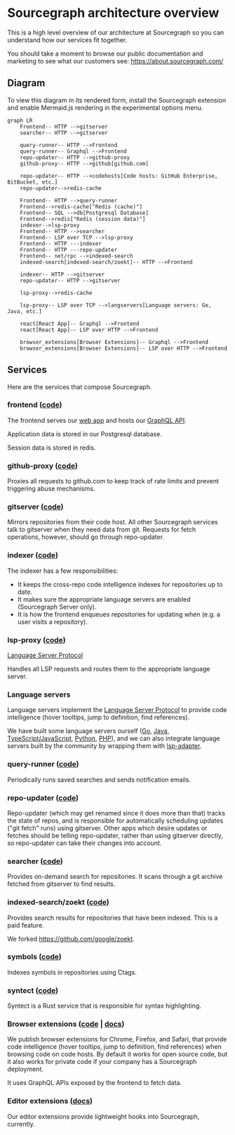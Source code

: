 # Sourcegraph architecture overview

This is a high level overview of our architecture at Sourcegraph so you can understand how our services fit together.

You should take a moment to browse our public documentation and marketing to see what our customers see:
https://about.sourcegraph.com/

## Diagram

To view this diagram in its rendered form, install the Sourcegraph extension and enable Mermaid.js rendering in the experimental options menu.

```mermaid
graph LR
    Frontend-- HTTP -->gitserver
    searcher-- HTTP -->gitserver

    query-runner-- HTTP -->Frontend
    query-runner-- Graphql -->Frontend
    repo-updater-- HTTP -->github-proxy
    github-proxy-- HTTP -->github[github.com]

    repo-updater-- HTTP -->codehosts[Code hosts: GitHub Enterprise, BitBucket, etc.]
    repo-updater-->redis-cache

    Frontend-- HTTP -->query-runner
    Frontend-->redis-cache["Redis (cache)"]
    Frontend-- SQL -->db[Postgresql Database]
    Frontend-->redis["Redis (session data)"]
    indexer-->lsp-proxy
    Frontend-- HTTP -->searcher
    Frontend-- LSP over TCP -->lsp-proxy
    Frontend-- HTTP ---indexer
    Frontend-- HTTP ---repo-updater
    Frontend-- net/rpc -->indexed-search
    indexed-search[indexed-search/zoekt]-- HTTP -->Frontend

    indexer-- HTTP -->gitserver
    repo-updater-- HTTP -->gitserver

    lsp-proxy-->redis-cache

    lsp-proxy-- LSP over TCP -->langservers[Language servers: Go, Java, etc.]

    react[React App]-- Graphql -->Frontend
    react[React App]-- LSP over HTTP -->Frontend

    browser_extensions[Browser Extensions]-- Graphql -->Frontend
    browser_extensions[Browser Extensions]-- LSP over HTTP -->Frontend
```

## Services

Here are the services that compose Sourcegraph.

### frontend ([code](https://sourcegraph.sgdev.org/github.com/sourcegraph/sourcegraph/-/tree/cmd/frontend))

The frontend serves our [web app](https://sourcegraph.sgdev.org/github.com/sourcegraph/sourcegraph/-/tree/web) and hosts our [GraphQL API](https://about.sourcegraph.com/docs/features/api/).

Application data is stored in our Postgresql database.

Session data is stored in redis.

### github-proxy ([code](https://sourcegraph.sgdev.org/github.com/sourcegraph/sourcegraph/-/tree/cmd/github-proxy))

Proxies all requests to github.com to keep track of rate limits and prevent triggering abuse mechanisms.

### gitserver ([code](https://sourcegraph.sgdev.org/github.com/sourcegraph/sourcegraph/-/tree/cmd/gitserver))

Mirrors repositories from their code host. All other Sourcegraph services talk to gitserver when they need data from git. Requests for fetch operations, however, should go through repo-updater.

### indexer ([code](https://sourcegraph.sgdev.org/github.com/sourcegraph/sourcegraph/-/tree/cmd/indexer))

The indexer has a few responsibilities:

- It keeps the cross-repo code intelligence indexes for repositories up to date.
- It makes sure the appropriate language servers are enabled (Sourcegraph Server only).
- It is how the frontend enqueues repositories for updating when (e.g. a user visits a repository).

### lsp-proxy ([code](https://sourcegraph.sgdev.org/github.com/sourcegraph/sourcegraph/-/tree/cmd/lsp-proxy))

[Language Server Protocol](https://microsoft.github.io/language-server-protocol/)

Handles all LSP requests and routes them to the appropriate language server.

### Language servers

Language servers implement the [Language Server Protocol](https://microsoft.github.io/language-server-protocol/) to provide code intelligence (hover tooltips, jump to definition, find references).

We have built some language servers ourself ([Go](https://github.com/sourcegraph/go-langserver), [Java](https://github.com/sourcegraph/java-langserver), [TypeScript/JavaScript](https://github.com/sourcegraph/javascript-typescript-langserver), [Python](https://github.com/sourcegraph/python-langserver), [PHP](https://github.com/felixfbecker/php-language-server)), and we can also integrate language servers built by the community by wrapping them with [lsp-adapter](https://github.com/sourcegraph/lsp-adapter).

### query-runner ([code](https://sourcegraph.sgdev.org/github.com/sourcegraph/sourcegraph/-/tree/cmd/query-runner))

Periodically runs saved searches and sends notification emails.

### repo-updater ([code](https://sourcegraph.sgdev.org/github.com/sourcegraph/sourcegraph/-/tree/cmd/repo-updater))

Repo-updater (which may get renamed since it does more than that) tracks the state of repos, and is responsible for automatically scheduling updates ("git fetch" runs) using gitserver. Other apps which desire updates or fetches should be telling repo-updater, rather than using gitserver directly, so repo-updater can take their changes into account.

### searcher ([code](https://sourcegraph.sgdev.org/github.com/sourcegraph/sourcegraph/-/tree/cmd/searcher))

Provides on-demand search for repositories. It scans through a git archive fetched from gitserver to find results.

### indexed-search/zoekt ([code](https://github.com/sourcegraph/zoekt))

Provides search results for repositories that have been indexed. This is a paid feature.

We forked https://github.com/google/zoekt.

### symbols ([code](https://sourcegraph.sgdev.org/github.com/sourcegraph/sourcegraph/-/tree/cmd/symbols))

Indexes symbols in repositories using Ctags.

### syntect ([code](https://github.com/sourcegraph/syntect_server))

Syntect is a Rust service that is responsible for syntax highlighting.

### Browser extensions ([code](https://sourcegraph.sgdev.org/github.com/sourcegraph/browser-extensions) | [docs](https://about.sourcegraph.com/docs/features/browser-extensions/))

We publish browser extensions for Chrome, Firefox, and Safari, that provide code intelligence (hover tooltips, jump to definition, find references) when browsing code on code hosts. By default it works for open source code, but it also works for private code if your company has a Sourcegraph deployment.

It uses GraphQL APIs exposed by the frontend to fetch data.

### Editor extensions ([docs](https://about.sourcegraph.com/docs/integrations/editor-plugins))

Our editor extensions provide lightweight hooks into Sourcegraph, currently.
